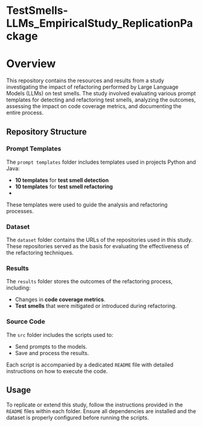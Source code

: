 # TestSmells-LLMs_EmpiricalStudy_ReplicationPackage

# Overview

This repository contains the resources and results from a study investigating the impact of refactoring performed by Large Language Models (LLMs) on test smells. The study involved evaluating various prompt templates for detecting and refactoring test smells, analyzing the outcomes, assessing the impact on code coverage metrics, and documenting the entire process.

## Repository Structure

### Prompt Templates

The `prompt templates` folder includes templates used in projects Python and Java:
- **10 templates** for **test smell detection**
- **10 templates** for **test smell refactoring**
- 
These templates were used to guide the analysis and refactoring processes.

### Dataset

The `dataset` folder contains the URLs of the repositories used in this study. These repositories served as the basis for evaluating the effectiveness of the refactoring techniques.

### Results

The `results` folder stores the outcomes of the refactoring process, including:

- Changes in **code coverage metrics**.
- **Test smells** that were mitigated or introduced during refactoring.

### Source Code

The `src` folder includes the scripts used to:

- Send prompts to the models.
- Save and process the results.

Each script is accompanied by a dedicated `README` file with detailed instructions on how to execute the code.

## Usage

To replicate or extend this study, follow the instructions provided in the `README` files within each folder. Ensure all dependencies are installed and the dataset is properly configured before running the scripts.